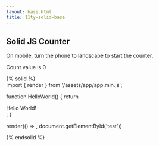 ```yaml
---
layout: base.html
title: 11ty-solid-base
---
```


## Solid JS Counter
On mobile, turn the phone to landscape to start the counter.

<is-land on:media="(min-width: 30em)">
  <vanilla-web-component>
    <div>Count value is 0</div>
  </vanilla-web-component>
  <template data-island="replace">
    <div id="app"><div>
    <script src="{{ '/assets/app/app.min.js' | url | version }}"></script>
  </template>
</is-land>

<p id="test"></p>
    
{% solid %}  
import { render } from '/assets/app/app.min.js';

function HelloWorld() {
  return <div>Hello World!</div>;
}

render(() => <HelloWorld />, document.getElementById('test'))

{% endsolid %}

